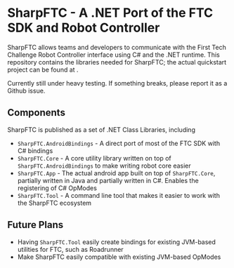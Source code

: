 # SharpFTC - A .NET Port of the FTC SDK and Robot Controller

SharpFTC allows teams and developers to communicate with the First Tech Challenge Robot Controller interface using C# and the .NET runtime. This repository contains the libraries needed for SharpFTC; the actual quickstart project can be found at [](not_added_yet).

Currently still under heavy testing. If something breaks, please report it as a Github issue.

## Components

SharpFTC is published as a set of .NET Class Libraries, including
- `SharpFTC.AndroidBindings` - A direct port of most of the FTC SDK with C# bindings
- `SharpFTC.Core` - A core utility library written on top of `SharpFTC.AndroidBindings` to make writing robot core easier
- `SharpFTC.App` - The actual android app built on top of `SharpFTC.Core`, partially written in Java and partially written in C#. Enables the registering of C# OpModes
- `SharpFTC.Tool` - A command line tool that makes it easier to work with the SharpFTC ecosystem


## Future Plans

- Having `SharpFTC.Tool` easily create bindings for existing JVM-based utilities for FTC, such as Roadrunner
- Make SharpFTC easily compatible with existing JVM-based OpModes
